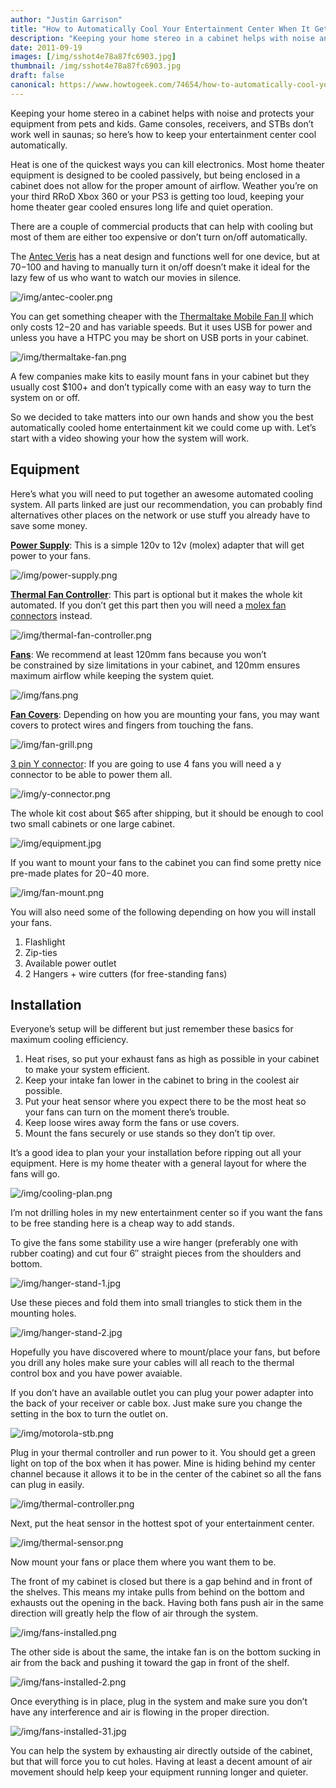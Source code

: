 ```yaml
---
author: "Justin Garrison"
title: "How to Automatically Cool Your Entertainment Center When It Gets too Hot"
description: "Keeping your home stereo in a cabinet helps with noise and protects"
date: 2011-09-19
images: [/img/sshot4e78a87fc6903.jpg]
thumbnail: /img/sshot4e78a87fc6903.jpg
draft: false
canonical: https://www.howtogeek.com/74654/how-to-automatically-cool-your-entertainment-center-when-it-gets-too-hot/
---
```


Keeping your home stereo in a cabinet helps with noise and protects your equipment from pets and kids. Game consoles, receivers, and STBs don’t work well in saunas; so here’s how to keep your entertainment center cool automatically.

Heat is one of the quickest ways you can kill electronics. Most home theater equipment is designed to be cooled passively, but being enclosed in a cabinet does not allow for the proper amount of airflow. Weather you’re on your third RRoD Xbox 360 or your PS3 is getting too loud, keeping your home theater gear cooled ensures long life and quiet operation.

There are a couple of commercial products that can help with cooling but most of them are either too expensive or don’t turn on/off automatically.

The [Antec Veris](https://j.mp/q9aKIk) has a neat design and functions well for one device, but at $70-$100 and having to manually turn it on/off doesn’t make it ideal for the lazy few of us who want to watch our movies in silence.

![/img/antec-cooler.png](/img/antec-cooler.png)

You can get something cheaper with the [Thermaltake Mobile Fan II](https://j.mp/oozUUC) which only costs $12-$20 and has variable speeds. But it uses USB for power and unless you have a HTPC you may be short on USB ports in your cabinet.

![/img/thermaltake-fan.png](/img/thermaltake-fan.png)

A few companies make kits to easily mount fans in your cabinet but they usually cost $100+ and don’t typically come with an easy way to turn the system on or off.

So we decided to take matters into our own hands and show you the best automatically cooled home entertainment kit we could come up with. Let’s start with a video showing your how the system will work.

## Equipment

Here’s what you will need to put together an awesome automated cooling system. All parts linked are just our recommendation, you can probably find alternatives other places on the network or use stuff you already have to save some money.

**[Power Supply](https://j.mp/q3RiXp)**: This is a simple 120v to 12v (molex) adapter that will get power to your fans.

![/img/power-supply.png](/img/power-supply.png)

**[Thermal Fan Controller](https://j.mp/nykCwL)**: This part is optional but it makes the whole kit automated. If you don’t get this part then you will need a [molex fan connectors](https://j.mp/qy2Ysf) instead.

![/img/thermal-fan-controller.png](/img/thermal-fan-controller.png)

**[Fans](https://j.mp/qCuX9j)**: We recommend at least 120mm fans because you won’t be constrained by size limitations in your cabinet, and 120mm ensures maximum airflow while keeping the system quiet.

![/img/fans.png](/img/fans.png)

**[Fan Covers](https://j.mp/qUB5Nx)**: Depending on how you are mounting your fans, you may want covers to protect wires and fingers from touching the fans.

![/img/fan-grill.png](/img/fan-grill.png)

[3 pin Y connector](https://j.mp/pim72X): If you are going to use 4 fans you will need a y connector to be able to power them all.

![/img/y-connector.png](/img/y-connector.png)

The whole kit cost about $65 after shipping, but it should be enough to cool two small cabinets or one large cabinet.

![/img/equipment.jpg](/img/equipment.jpg)

If you want to mount your fans to the cabinet you can find some pretty nice pre-made plates for $20-$40 more.

![/img/fan-mount.png](/img/fan-mount.png)

You will also need some of the following depending on how you will install your fans.

1. Flashlight
2. Zip-ties
3. Available power outlet
4. 2 Hangers + wire cutters (for free-standing fans)

## Installation

Everyone’s setup will be different but just remember these basics for maximum cooling efficiency.

1. Heat rises, so put your exhaust fans as high as possible in your cabinet to make your system efficient.
2. Keep your intake fan lower in the cabinet to bring in the coolest air possible.
3. Put your heat sensor where you expect there to be the most heat so your fans can turn on the moment there’s trouble.
4. Keep loose wires away form the fans or use covers.
5. Mount the fans securely or use stands so they don’t tip over.

It’s a good idea to plan your your installation before ripping out all your equipment. Here is my home theater with a general layout for where the fans will go.

![/img/cooling-plan.png](/img/cooling-plan.png)

I’m not drilling holes in my new entertainment center so if you want the fans to be free standing here is a cheap way to add stands.

To give the fans some stability use a wire hanger (preferably one with rubber coating) and cut four 6″ straight pieces from the shoulders and bottom.

![/img/hanger-stand-1.jpg](/img/hanger-stand-1.jpg)

Use these pieces and fold them into small triangles to stick them in the mounting holes.

![/img/hanger-stand-2.jpg](/img/hanger-stand-2.jpg)

Hopefully you have discovered where to mount/place your fans, but before you drill any holes make sure your cables will all reach to the thermal control box and you have power avaiable.

If you don’t have an available outlet you can plug your power adapter into the back of your receiver or cable box. Just make sure you change the setting in the box to turn the outlet on.

![/img/motorola-stb.png](/img/motorola-stb.png)

Plug in your thermal controller and run power to it. You should get a green light on top of the box when it has power. Mine is hiding behind my center channel because it allows it to be in the center of the cabinet so all the fans can plug in easily.

![/img/thermal-controller.png](/img/thermal-controller.png)

Next, put the heat sensor in the hottest spot of your entertainment center.

![/img/thermal-sensor.png](/img/thermal-sensor.png)

Now mount your fans or place them where you want them to be.

The front of my cabinet is closed but there is a gap behind and in front of the shelves. This means my intake pulls from behind on the bottom and exhausts out the opening in the back. Having both fans push air in the same direction will greatly help the flow of air through the system.

![/img/fans-installed.png](/img/fans-installed.png)

The other side is about the same, the intake fan is on the bottom sucking in air from the back and pushing it toward the gap in front of the shelf.

![/img/fans-installed-2.png](/img/fans-installed-2.png)

Once everything is in place, plug in the system and make sure you don’t have any interference and air is flowing in the proper direction.

![/img/fans-installed-31.jpg](/img/fans-installed-31.jpg)

You can help the system by exhausting air directly outside of the cabinet, but that will force you to cut holes. Having at least a decent amount of air movement should help keep your equipment running longer and quieter.

